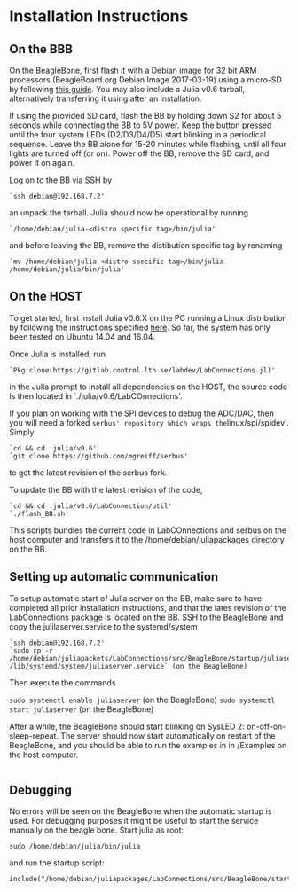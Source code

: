 
<a id='Installation-Instructions-1'></a>

# Installation Instructions


<a id='On-the-BBB-1'></a>

## On the BBB


On the BeagleBone, first flash it with a Debian image for 32 bit ARM processors (BeagleBoard.org Debian Image 2017-03-19) using a micro-SD by following [this guide](http://derekmolloy.ie/write-a-new-image-to-the-beaglebone-black/). You may also include a Julia v0.6 tarball, alternatively transferring it using after an installation.


If using the provided SD card, flash the BB by holding down S2 for about 5 seconds while connecting the BB to 5V power. Keep the button pressed until the four system LEDs (D2/D3/D4/D5) start blinking in a periodical sequence. Leave the BB alone for 15-20 minutes while flashing, until all four lights are turned off (or on). Power off the BB, remove the SD card, and power it on again.


Log on to the BB via SSH by


```
`ssh debian@192.168.7.2'
```


an unpack the tarball. Julia should now be operational by running


```
`/home/debian/julia-<distro specific tag>/bin/julia'
```


and before leaving the BB, remove the distibution specific tag by renaming


```
`mv /home/debian/julia-<distro specific tag>/bin/julia /home/debian/julia/bin/julia'
```


<a id='On-the-HOST-1'></a>

## On the HOST


To get started, first install Julia v0.6.X on the PC running a Linux distribution by following the instructions specified [here](https://github.com/JuliaLang/julia/blob/master/README.md). So far, the system has only been tested on Ubuntu 14.04 and 16.04.


Once Julia is installed, run


```
`Pkg.clone(https://gitlab.control.lth.se/labdev/LabConnections.jl)'
```


in the Julia prompt to install all dependencies on the HOST, the source code is then located in `./julia/v0.6/LabCOnnections'.


If you plan on working with the SPI devices to debug the ADC/DAC, then you will need a forked `serbus' repository which wraps the`linux/spi/spidev'. Simply


```
`cd && cd .julia/v0.6'
`git clone https://github.com/mgreiff/serbus'
```


to get the latest revision of the serbus fork.


To update the BB with the latest revision of the code,  


```
`cd && cd .julia/v0.6/LabConnection/util'
`./flash_BB.sh'
```


This scripts bundles the current code in LabCOnnections and serbus on the host computer and transfers it to the /home/debian/juliapackages directory on the BB.


<a id='Setting-up-automatic-communication-1'></a>

## Setting up automatic communication


To setup automatic start of Julia server on the BB, make sure to have completed all prior installation instructions, and that the lates revision of the LabConnections package is located on the BB. SSH to the BeagleBone and copy the julilaserver.service to the systemd/system


```
`ssh debian@192.168.7.2'
`sudo cp -r /home/debian/juliapackets/LabConnections/src/BeagleBone/startup/juliaserver.service /lib/systemd/system/juliaserver.service` (on the BeagleBone)
```


Then execute the commands


`sudo systemctl enable juliaserver` (on the BeagleBone) `sudo systemctl start juliaserver` (on the BeagleBone)


After a while, the BeagleBone should start blinking on SysLED 2: on-off-on-sleep-repeat. The server should now start automatically on restart of the BeagleBone, and you should be able to run the examples in in /Examples on the host computer.


```@systemConfiguration

```


<a id='Debugging-1'></a>

## Debugging


No errors will be seen on the BeagleBone when the automatic startup is used. For debugging purposes it might be useful to start the service manually on the beagle bone. Start julia as root:


```
sudo /home/debian/julia/bin/julia
```


and run the startup script:


```
include("/home/debian/juliapackages/LabConnections/src/BeagleBone/startup/startup.jl")
```

